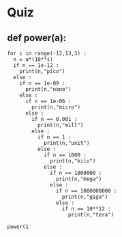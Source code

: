 # Quiz
## def power(a):
    for i in range(-12,13,3) :
      n = a*(10**i)
      if n == 1e-12 :
        print(n,"pico")
      else :
        if n == 1e-09 :
          print(n,"nano")
        else :
          if n == 1e-06 :
            print(n,"micro")
          else :
            if n == 0.001 :
              print(n,"mill")
            else :
              if n == 1 :
                print(n,"unit")
              else :
                if n == 1000 :
                  print(n,"kilo")
                else :
                  if n == 1000000 :
                    print(n,"mega")
                  else :
                    if n == 1000000000 :
                      print(n,"giga")
                    else :
                      if n == 10**12 :
                        print(n,"tera")
    
    power(1

 
